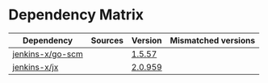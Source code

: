 # Dependency Matrix

Dependency | Sources | Version | Mismatched versions
---------- | ------- | ------- | -------------------
[jenkins-x/go-scm](https://github.com/jenkins-x/go-scm) |  | [1.5.57]() | 
[jenkins-x/jx](https://github.com/jenkins-x/jx) |  | [2.0.959](https://github.com/jenkins-x/jx/releases/tag/v2.0.959) | 
